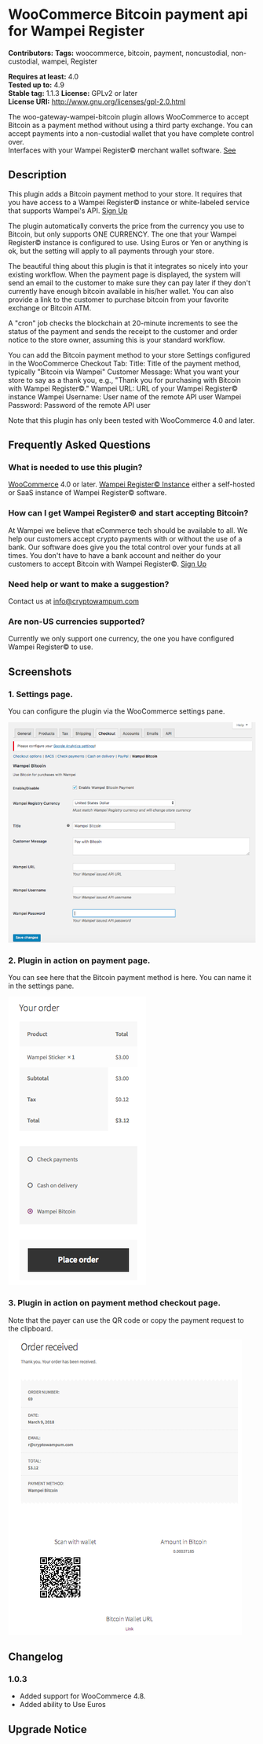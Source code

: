 # WooCommerce Bitcoin payment api for Wampei Register #
**Contributors:** 
**Tags:** woocommerce, bitcoin, payment, noncustodial, non-custodial, wampei, Register

**Requires at least:** 4.0  
**Tested up to:** 4.9  
**Stable tag:** 1.1.3
**License:** GPLv2 or later  
**License URI:** http://www.gnu.org/licenses/gpl-2.0.html


The woo-gateway-wampei-bitcoin plugin allows WooCommerce to accept Bitcoin as a payment method without using a third party exchange. You can accept payments into a non-custodial wallet that you have complete control over.  
Interfaces with your Wampei Register© merchant wallet software.  [See](http://wampei.com/blog/woocommerce/plugin/ecommerce/using_wampei_woocommerce_plugin.html)

## Description ##

This plugin adds a Bitcoin payment method to your store.  It requires that you have access to a Wampei Register© instance or white-labeled service that supports Wampei's API. [Sign Up](http://wampei.com/contact/index.html)  

The plugin automatically converts the price from the currency you use to Bitcoin, but only supports ONE CURRENCY.  The one that your Wampei Register© instance is configured to use.  Using Euros or Yen or anything is ok, but the setting will apply to all payments through your store.

The beautiful thing about this plugin is that it integrates so nicely into your existing workflow.  When the payment page is displayed, the system will send an email to the customer to make sure they can pay later if they don't currently have enough bitcoin available in his/her wallet.  You can also provide a link to the customer to purchase bitcoin from your favorite exchange or Bitcoin ATM.

A "cron" job checks the blockchain at 20-minute increments to see the status of the payment and sends the receipt to the customer and order notice to the store owner, assuming this is your standard workflow.

You can add the Bitcoin payment method to your store
Settings configured in the WooCommerce Checkout Tab:
Title: Title of the payment method, typically "Bitcoin via Wampei"
Customer Message: What you want your store to say as a thank you, e.g., "Thank you for purchasing with Bitcoin with Wampei Register©."
Wampei URL: URL of your Wampei Register© instance
Wampei Username: User name of the remote API user
Wampei Password: Password of the remote API user

Note that this plugin has only been tested with WooCommerce 4.0 and later.


## Frequently Asked Questions ##


### What is needed to use this plugin? ###

[WooCommerce](http://wordpress.org/plugins/woocommerce/) 4.0 or later.
[Wampei Register© Instance](http://wampei.com) either a self-hosted or SaaS instance of Wampei Register© software.  

### How can I get Wampei Register© and start accepting Bitcoin? ###

At Wampei we believe that eCommerce tech should be available to all. We help our customers accept crypto payments with or without the use of a bank. Our software does give you the total control over your funds at all times. You don't have to have a bank account and neither do your customers to accept Bitcoin with Wampei Register©.
[Sign Up](http://wampei.com/contact/index.html)

### Need help or want to make a suggestion? ###

Contact us at info@cryptowampum.com

### Are non-US currencies supported? ###
Currently we only support one currency, the one you have configured Wampei Register© to use.
## Screenshots ##

### 1. Settings page. ###
You can configure the plugin via the WooCommerce settings pane.



![Settings pane](assets/screenshot-1.png)

### 2. Plugin in action on payment page. ###
You can see here that the Bitcoin payment method is here.  You can name it in the settings pane.

![Plugin in action.](assets/screenshot-2.png)


### 3. Plugin in action on payment method checkout page. ###
Note that the payer can use the QR code or copy the payment request to the clipboard.

![Payment Page](assets/screenshot-3.png)

## Changelog ##

### 1.0.3 ###

- Added support for WooCommerce 4.8.
- Added ability to Use Euros
## Upgrade Notice ##


